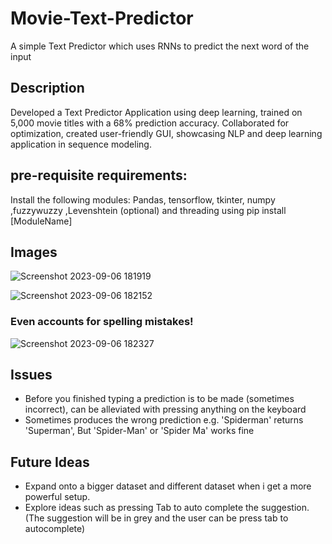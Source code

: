 # Movie-Text-Predictor
A simple Text Predictor which uses RNNs to predict the next word of the input

## Description
Developed a Text Predictor Application using deep learning, trained on 5,000 movie titles with a 68% prediction accuracy. Collaborated for optimization, created user-friendly GUI, showcasing NLP and deep learning application in sequence modeling.

## pre-requisite requirements:
Install the following modules: Pandas, tensorflow, tkinter, numpy ,fuzzywuzzy ,Levenshtein (optional) and threading using pip install [ModuleName]

## Images
![Screenshot 2023-09-06 181919](https://github.com/flashdash101/Movie-Text-Predictor/assets/97402685/16d78aab-496f-4016-bb28-61382e9f10d7)

![Screenshot 2023-09-06 182152](https://github.com/flashdash101/Movie-Text-Predictor/assets/97402685/8d58aed1-157c-46e9-9497-ff083bf6657a)


### Even accounts for spelling mistakes!
![Screenshot 2023-09-06 182327](https://github.com/flashdash101/Movie-Text-Predictor/assets/97402685/711ff7a6-d2cc-4f20-8739-72fa51ff8308)


## Issues
* Before you finished typing a prediction is to be made (sometimes incorrect), can be alleviated with pressing anything on the keyboard
* Sometimes produces the wrong prediction e.g. 'Spiderman' returns 'Superman', But 'Spider-Man' or 'Spider Ma' works fine

## Future Ideas
* Expand onto a bigger dataset and different dataset when i get a more powerful setup.
* Explore ideas such as pressing Tab to auto complete the suggestion. (The suggestion will be in grey and the user can be press tab to autocomplete)


